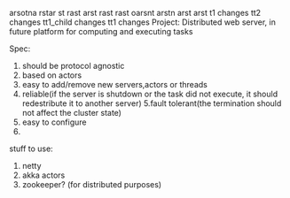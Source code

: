 arsotna
rstar
st
rast
arst
rast
rast
oarsnt
arstn
arst
arst
t1 changes
tt2 changes
tt1_child changes
tt1 changes
Project:
Distributed web server, in future platform for computing and executing tasks

Spec:
1. should be protocol agnostic
2. based on actors
3. easy to add/remove new servers,actors or threads
4. reliable(if the server is shutdown or the task did not execute, it should redestribute it to another server)
5.fault tolerant(the termination should not affect the cluster state)
6. easy to configure
7.

stuff to use:
1. netty
2. akka actors
3. zookeeper? (for distributed purposes)
